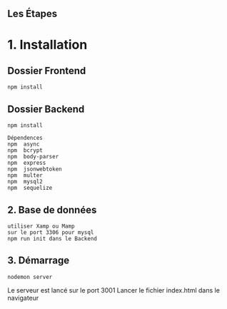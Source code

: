 ## Les Étapes

# 1. Installation

## Dossier Frontend
```
npm install
```

## Dossier Backend
```
npm install

Dépendences
npm  async
npm  bcrypt
npm  body-parser
npm  express
npm  jsonwebtoken
npm  multer
npm  mysql2
npm  sequelize

```

## 2. Base de données
```
utiliser Xamp ou Mamp
sur le port 3306 pour mysql
npm run init dans le Backend
```

## 3. Démarrage
```
nodemon server
```

Le serveur est lancé sur le port 3001
Lancer le fichier index.html dans le navigateur
